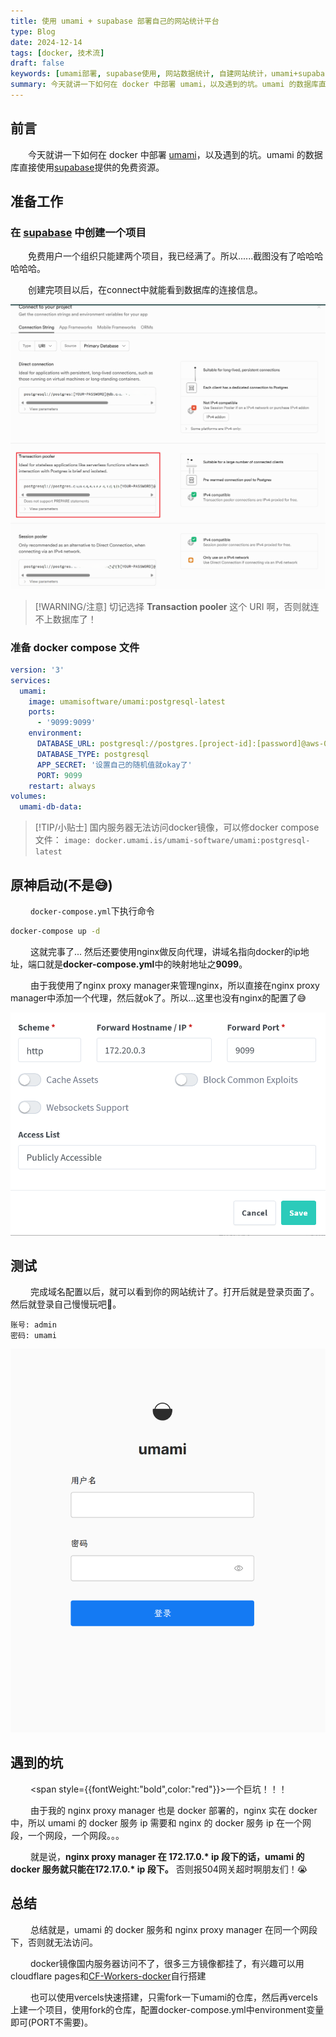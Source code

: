 ```yaml
---
title: 使用 umami + supabase 部署自己的网站统计平台
type: Blog
date: 2024-12-14
tags: [docker, 技术流]
draft: false
keywords: [umami部署, supabase使用, 网站数据统计, 自建网站统计，umami+supabase]
summary: 今天就讲一下如何在 docker 中部署 umami，以及遇到的坑。umami 的数据库直接使用 supabase 提供的免费资源。
---
```

## 前言

&emsp;&emsp;今天就讲一下如何在 docker 中部署 [umami](https://umami.is/)，以及遇到的坑。umami 的数据库直接使用[supabase](https://supabase.com)提供的免费资源。

<TOCInline toc={props.toc} exclude="Overview" toHeading={3} />

## 准备工作

### 在 [supabase](https://supabase.com) 中创建一个项目

&emsp;&emsp;免费用户一个组织只能建两个项目，我已经满了。所以......截图没有了哈哈哈哈哈哈。

&emsp;&emsp;创建完项目以后，在connect中就能看到数据库的连接信息。

![alt](https://raw.githubusercontent.com/h-yw/note-gen-image-sync/master/10d3f06b-f4f1-49ae-b60e-100e22a45835.png)

> [!WARNING/注意]
> 切记选择 **Transaction pooler** 这个 URI 啊，否则就连不上数据库了！

### 准备 docker compose 文件

```yaml
version: '3'
services:
  umami:
    image: umamisoftware/umami:postgresql-latest
    ports:
      - '9099:9099'
    environment:
      DATABASE_URL: postgresql://postgres.[project-id]:[password]@aws-0-ap-southeast-1.pooler.supabase.com:5432/[database] # 这里的连接信息,password就是在supabae组织内新建项目时设置的
      DATABASE_TYPE: postgresql
      APP_SECRET: '设置自己的随机值就okay了'
      PORT: 9099
    restart: always
volumes:
  umami-db-data:
```

> [!TIP/小贴士]
> 国内服务器无法访问docker镜像，可以修docker compose文件：
> `image: docker.umami.is/umami-software/umami:postgresql-latest`

## 原神启动(不是😅)

&emsp;&emsp; `docker-compose.yml`下执行命令

```bash
docker-compose up -d
```

&emsp;&emsp; 这就完事了... 然后还要使用nginx做反向代理，讲域名指向docker的ip地址，端口就是**docker-compose.yml**中的映射地址之**9099**。

&emsp;&emsp; 由于我使用了nginx proxy manager来管理nginx，所以直接在nginx proxy manager中添加一个代理，然后就ok了。所以...这里也没有nginx的配置了😅

![nginx proxy manager配置](https://raw.githubusercontent.com/h-yw/note-gen-image-sync/master/91001de3-9bc1-4a50-af06-afb1cfb08170.png)

## 测试

&emsp;&emsp; 完成域名配置以后，就可以看到你的网站统计了。打开后就是登录页面了。然后就登录自己慢慢玩吧🤭。

```toml:默认账号密码
账号: admin
密码: umami
```

![umami](https://raw.githubusercontent.com/h-yw/note-gen-image-sync/master/1009bd17-df8a-4c47-8066-29e473a717e9.png)

## 遇到的坑

&emsp;&emsp; <span style={{fontWeight:"bold",color:"red"}}>一个巨坑！！！</span>

&emsp;&emsp; 由于我的 nginx proxy manager 也是 docker 部署的，nginx 实在 docker 中，所以 umami 的 docker 服务 ip 需要和 nginx 的 docker 服务 ip 在一个网段，一个网段，一个网段。。。

&emsp;&emsp; 就是说，**nginx proxy manager 在 172.17.0.\* ip 段下的话，umami 的 docker 服务就只能在172.17.0.\* ip 段下。** 否则报504网关超时啊朋友们！😭

## 总结

&emsp;&emsp; 总结就是，umami 的 docker 服务和 nginx proxy manager 在同一个网段下，否则就无法访问。

&emsp;&emsp; docker镜像国内服务器访问不了，很多三方镜像都挂了，有兴趣可以用cloudflare pages和[CF-Workers-docker](https://github.com/cmliu/CF-Workers-docker.io)自行搭建

&emsp;&emsp; 也可以使用vercels快速搭建，只需fork一下umami的仓库，然后再vercels上建一个项目，使用fork的仓库，配置docker-compose.yml中environment变量即可(PORT不需要)。
